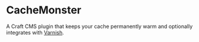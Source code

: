 # CacheMonster

A Craft CMS plugin that keeps your cache permanently warm and optionally integrates with [Varnish](https://www.varnish-cache.org/).
